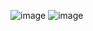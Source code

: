 ![image](https://github.com/user-attachments/assets/2c45396f-5e4c-456c-99cb-4eeb08c4e93d)
![image](https://github.com/user-attachments/assets/e6a86449-d279-4fc8-acee-2bcb3ec3b09f)
